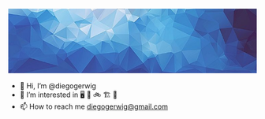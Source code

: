 ![image](fondo.jpg)

- 👋 Hi, I’m @diegogerwig
- 👀 I’m interested in 🖥 🐶 🚲 🏗 🔭
- 📫 How to reach me diegogerwig@gmail.com

<!---
DiegoGerwig/DiegoGerwig is a ✨ special ✨ repository because its `README.md` (this file) appears on your GitHub profile.
You can click the Preview link to take a look at your changes.
--->
